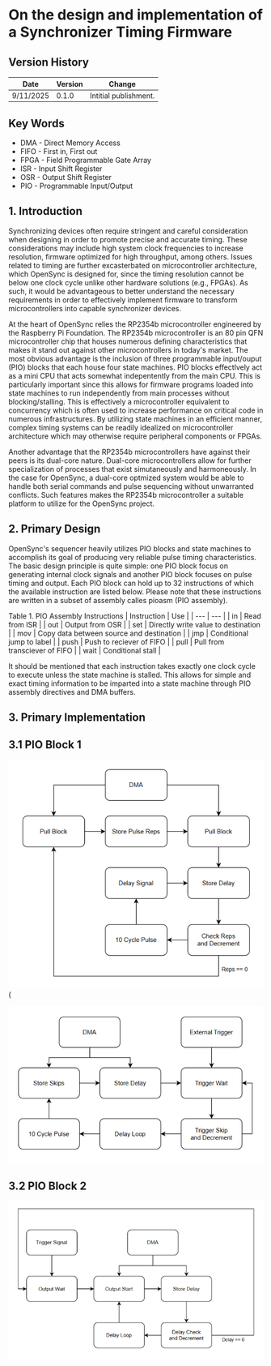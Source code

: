 # On the design and implementation of a Synchronizer Timing Firmware

## Version History
| Date | Version | Change | 
| --- | --- | --- |
| 9/11/2025 | 0.1.0 | Intitial publishment. |

## Key Words
- DMA - Direct Memory Access
- FIFO - First in, First out
- FPGA - Field Programmable Gate Array
- ISR - Input Shift Register
- OSR - Output Shift Register
- PIO - Programmable Input/Output

## 1. Introduction
Synchronizing devices often require stringent and careful consideration when designing in order to promote precise and accurate timing. These considerations may include high system clock frequencies to increase resolution, firmware optimized for high throughput, among others. Issues related to timing are further excasterbated on microcontroller architecture, which OpenSync is designed for, since the timing resolution cannot be below one clock cycle unlike other hardware solutions (e.g., FPGAs). As such, it would be advantageous to better understand the necessary requirements in order to effectively implement firmware to transform microcontrollers into capable synchronizer devices.

At the heart of OpenSync relies the RP2354b microcontroller engineered by the Raspberry Pi Foundation. The RP2354b microcontroller is an 80 pin QFN microcontroller chip that houses numerous defining characteristics that makes it stand out against other microcontrollers in today's market. The most obvious advantage is the inclusion of three programmable input/ouput (PIO) blocks that each house four state machines. PIO blocks effectlvely act as a mini CPU that acts somewhat indepentently from the main CPU. This is particularly important since this allows for firmware programs loaded into state machines to run independently from main processes without blocking/stalling. This is effectively a microcontroller equivalent to concurrency which is often used to increase performance on critical code in numerous infrastructures. By utilizing state machines in an efficient manner, complex timing systems can be readily idealized on microcontroller architecture which may otherwise require peripheral components or FPGAs. 

Another advantage that the RP2354b microcontrollers have against their peers is its dual-core nature. Dual-core microcontrollers allow for further specialization of processes that exist simutaneously and harmoneously. In the case for OpenSync, a dual-core optmized system would be able to handle both serial commands and pulse sequencing without unwarranted conflicts. Such features makes the RP2354b microcontroller a suitable platform to utilize for the OpenSync project.

## 2. Primary Design
OpenSync's sequencer heavily utilizes PIO blocks and state machines to accomplish its goal of producing very reliable pulse timing characteristics. The basic design principle is quite simple: one PIO block focus on generating internal clock signals and another PIO block focuses on pulse timing and output. Each PIO block can hold up to 32 instructions of which the available instruction are listed below. Please note that these instructions are written in a subset of assembly calles pioasm (PIO assembly).

Table 1. PIO Assembly Instructions
| Instruction | Use |
| --- | --- |
| in | Read from ISR |
| out | Output from OSR |
| set | Directly write value to destination |
| mov | Copy data between source and destination |
| jmp | Conditional jump to label |
| push | Push to reciever of FIFO |
| pull | Pull from transciever of FIFO |
| wait | Conditional stall |

It should be mentioned that each instruction takes exactly one clock cycle to execute unless the state machine is stalled. This allows for simple and exact timing information to be imparted into a state machine through PIO assembly directives and DMA buffers.

## 3. Primary Implementation

## 3.1 PIO Block 1
![Timing Graph for Freerun Clock Signal Generator](assets/images/sequencer_pio_clock_freerun_flowchart.png)(

![Timing Graph for Triggered Clock Signal Generator](assets/images/sequencer_pio_clock_triggered_flowchart.png)


## 3.2 PIO Block 2
![Timing Graph for Pulse Sequencer](assets/images/sequencer_pio_pulse_sequence_flowchart.png)